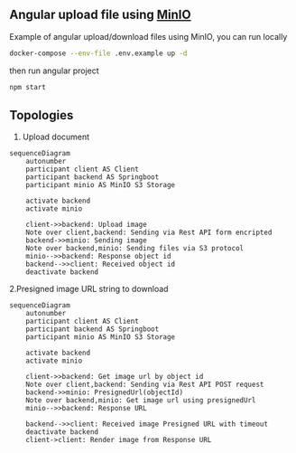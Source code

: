 ## Angular upload file using [MinIO](https://min.io/)

Example of angular upload/download files using MinIO, you can run locally

```bash
docker-compose --env-file .env.example up -d
```

then run angular project

```bash
npm start
```

## Topologies 

1. Upload document

```mermaid
sequenceDiagram
    autonumber
    participant client AS Client
    participant backend AS Springboot
    participant minio AS MinIO S3 Storage

    activate backend
    activate minio

    client->>backend: Upload image
    Note over client,backend: Sending via Rest API form encripted
    backend->>minio: Sending image
    Note over backend,minio: Sending files via S3 protocol
    minio-->>backend: Response object id
    backend-->>client: Received object id
    deactivate backend
```

2.Presigned image URL string to download

```mermaid
sequenceDiagram
    autonumber
    participant client AS Client
    participant backend AS Springboot
    participant minio AS MinIO S3 Storage

    activate backend
    activate minio

    client->>backend: Get image url by object id
    Note over client,backend: Sending via Rest API POST request
    backend->>minio: PresignedUrl(objectId)
    Note over backend,minio: Get image url using presignedUrl
    minio-->>backend: Response URL
    
    backend-->>client: Received image Presigned URL with timeout
    deactivate backend
    client->client: Render image from Response URL
```
